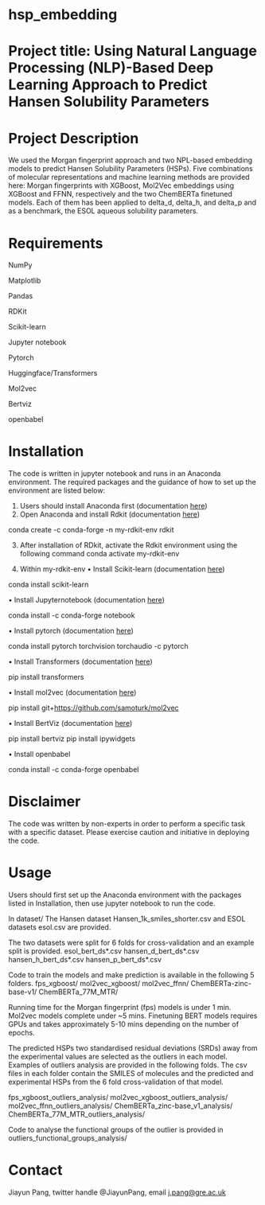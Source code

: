# hsp_embedding
# Project title: Using Natural Language Processing (NLP)-Based Deep Learning Approach to Predict Hansen Solubility Parameters  

# Project Description
We used the Morgan fingerprint approach and two NPL-based embedding models to predict Hansen Solubility Parameters (HSPs). Five combinations of molecular representations and machine learning methods are provided here: Morgan fingerprints with XGBoost, Mol2Vec embeddings using XGBoost and FFNN, respectively and the two ChemBERTa finetuned models. Each of them has been applied to delta_d, delta_h, and delta_p and as a benchmark, the ESOL aqueous solubility parameters. 

# Requirements
NumPy

Matplotlib

Pandas

RDKit

Scikit-learn

Jupyter notebook

Pytorch

Huggingface/Transformers

Mol2vec

Bertviz

openbabel


# Installation
The code is written in jupyter notebook and runs in an Anaconda environment. The required packages and the guidance of how to set up the environment are listed below:

1. Users should install Anaconda first (documentation [here](https://conda.io/projects/conda/en/latest/user-guide/install/index.html))
2. Open Anaconda and install Rdkit (documentation [here](https://www.rdkit.org/docs/Install.html)) 

conda create -c conda-forge -n my-rdkit-env rdkit 

3. After installation of RDkit, activate the Rdkit environment using the following command
conda activate my-rdkit-env 

4. Within my-rdkit-env
•	Install Scikit-learn (documentation [here](https://scikit-learn.org/stable/install.html)) 

conda install scikit-learn  

•	Install Jupyternotebook (documentation [here](https://jupyter.org/install)) 

conda install -c conda-forge notebook  

•	Install pytorch (documentation [here](https://pytorch.org/get-started/locally/)) 

conda install pytorch torchvision torchaudio -c pytorch

•	Install Transformers (documentation [here](https://huggingface.co/docs/transformers/v4.15.0/installation)) 

pip install transformers

•	Install mol2vec (documentation [here](https://github.com/samoturk/mol2vec))

pip install git+https://github.com/samoturk/mol2vec

•	Install BertViz (documentation [here](https://github.com/jessevig/bertviz/blob/master/README.md)) 

pip install bertviz
pip install ipywidgets

•	Install openbabel

conda install -c conda-forge openbabel

# Disclaimer
The code was written by non-experts in order to perform a specific task with a specific dataset. Please exercise caution and initiative in deploying the code. 

# Usage
Users should first set up the Anaconda environment with the packages listed in Installation, then use jupyter notebook to run the code. 

In dataset/
The Hansen dataset  Hansen_1k_smiles_shorter.csv and ESOL datasets esol.csv are provided.

The two datasets were split for 6 folds for cross-validation and an example split is provided. 
esol_bert_ds*.csv
hansen_d_bert_ds*.csv
hansen_h_bert_ds*.csv
hansen_p_bert_ds*.csv

Code to train the models and make prediction is available in the following 5 folders. 
fps_xgboost/
mol2vec_xgboost/
mol2vec_ffnn/
ChemBERTa-zinc-base-v1/
ChemBERTa_77M_MTR/

Running time for the Morgan fingerprint (fps) models is under 1 min. 
Mol2vec models complete under ~5 mins. 
Finetuning BERT models requires GPUs and takes approximately 5-10 mins depending on the number of epochs. 

The predicted HSPs two standardised residual deviations (SRDs) away from the experimental values are selected as the outliers in each model. Examples of outliers analysis are provided in the following folds. The csv files in each folder contain the SMILES of molecules and the predicted and experimental HSPs from the 6 fold cross-validation of that model. 

fps_xgboost_outliers_analysis/
mol2vec_xgboost_outliers_analysis/
mol2vec_ffnn_outliers_analysis/
ChemBERTa_zinc-base_v1_analysis/
ChemBERTa_77M_MTR_outliers_analysis/

Code to analyse the functional groups of the outlier is provided in outliers_functional_groups_analysis/


# Contact
Jiayun Pang, twitter handle @JiayunPang, email j.pang@gre.ac.uk
